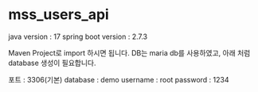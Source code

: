 # mss_users_api

java version : 17
spring boot version : 2.7.3

Maven Project로 import 하시면 됩니다.
DB는 maria db를 사용하였고, 아래 처럼 database 생성이 필요합니다.

포트 : 3306(기본)
database : demo
username : root
password : 1234
